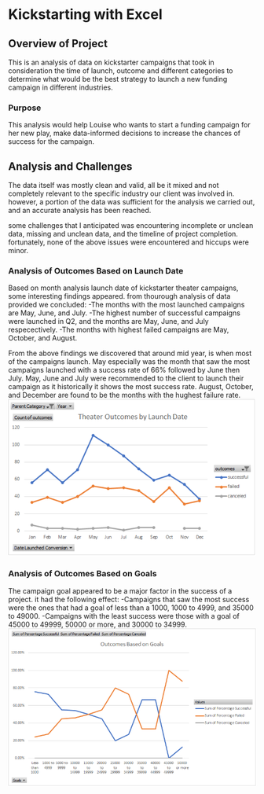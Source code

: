 # Kickstarting with Excel

## **Overview of Project**
This is an analysis of data on kickstarter campaigns  that took in consideration the time of launch, outcome and different categories to determine what would be the best strategy to launch a new funding campaign in different industries.

### Purpose
This analysis would help Louise who wants to start a funding campaign for her new play, make data-informed decisions to increase the chances of success for the campaign.

## Analysis and Challenges
The data itself was mostly clean and valid, all be it mixed and not completely relevant to the specific industry our client was involved in. however,  a portion of the data was sufficient for the analysis we carried out, and an accurate analysis has been reached.

some challenges that I anticipated was encountering incomplete or unclean data, missing and unclean data, and the timeline of project completion. fortunately, none of the above issues were encountered and hiccups were minor.

### Analysis of Outcomes Based on Launch Date
Based on month analysis launch date of kickstarter theater campaigns, some interesting findings appeared.
from thourough analysis of data provided we concluded:
-The months with the most launched campaigns are May, June, and July. 
-The highest number of successful campaigns were launched in Q2, and the months are May, June, and July respecectively.
-The months with highest failed campaigns are May, October, and August.

From the above findings we discovered that around mid year, is when most of the campaigns launch. May especially was the month that saw the most campaigns launched with a success rate of 66% followed by June then July.
May, June and July were recommended to the client to launch their campaign as it historically it shows the most success rate. August, October, and December are found to be the months with the hughest failure rate.
![Chart displaying Outcomes vs Launch Date](https://github.com/A-Mossa/KickStarter-Analysis/blob/main/Theater_Outcomes_vs_Launch.png)

### Analysis of Outcomes Based on Goals
The campaign goal appeared to be a major factor in the success of a project. it had the following effect:
-Campaigns that saw the most success were the ones that had a goal of less than a 1000, 1000 to 4999, and 35000 to 49000.
-Campaigns with the least success were those with a goal of 45000 to 49999, 50000 or more, and 30000 to 34999.
![Outcomes vs Goals chart](https://github.com/A-Mossa/KickStarter-Analysis/blob/main/Outcomes_vs_Goals.png)

